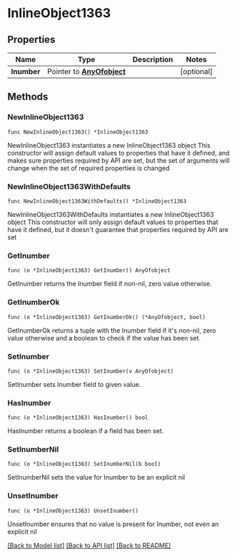 # InlineObject1363

## Properties

Name | Type | Description | Notes
------------ | ------------- | ------------- | -------------
**Inumber** | Pointer to [**AnyOfobject**](anyOf&lt;object&gt;.md) |  | [optional] 

## Methods

### NewInlineObject1363

`func NewInlineObject1363() *InlineObject1363`

NewInlineObject1363 instantiates a new InlineObject1363 object
This constructor will assign default values to properties that have it defined,
and makes sure properties required by API are set, but the set of arguments
will change when the set of required properties is changed

### NewInlineObject1363WithDefaults

`func NewInlineObject1363WithDefaults() *InlineObject1363`

NewInlineObject1363WithDefaults instantiates a new InlineObject1363 object
This constructor will only assign default values to properties that have it defined,
but it doesn't guarantee that properties required by API are set

### GetInumber

`func (o *InlineObject1363) GetInumber() AnyOfobject`

GetInumber returns the Inumber field if non-nil, zero value otherwise.

### GetInumberOk

`func (o *InlineObject1363) GetInumberOk() (*AnyOfobject, bool)`

GetInumberOk returns a tuple with the Inumber field if it's non-nil, zero value otherwise
and a boolean to check if the value has been set.

### SetInumber

`func (o *InlineObject1363) SetInumber(v AnyOfobject)`

SetInumber sets Inumber field to given value.

### HasInumber

`func (o *InlineObject1363) HasInumber() bool`

HasInumber returns a boolean if a field has been set.

### SetInumberNil

`func (o *InlineObject1363) SetInumberNil(b bool)`

 SetInumberNil sets the value for Inumber to be an explicit nil

### UnsetInumber
`func (o *InlineObject1363) UnsetInumber()`

UnsetInumber ensures that no value is present for Inumber, not even an explicit nil

[[Back to Model list]](../README.md#documentation-for-models) [[Back to API list]](../README.md#documentation-for-api-endpoints) [[Back to README]](../README.md)


